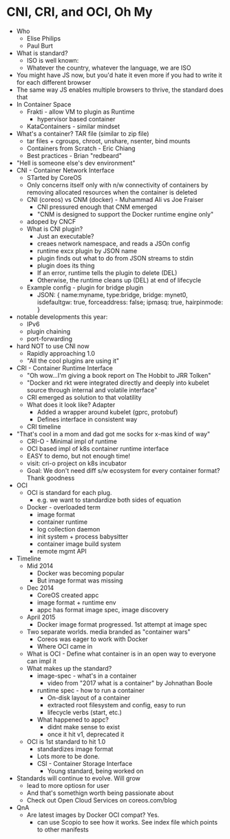 # CNI, CRI, and OCI, Oh My

* Who
  * Elise Philips
  * Paul Burt
* What is standard?  
  * ISO is well known:
  * Whatever the country, whatever the language, we are ISO
* You might have JS now, but you'd hate it even more if you had to write it for each different browser
* The same way JS enables multiple browsers to thrive, the standard does that
* In Container Space
  * Frakti - allow VM to plugin as Runtime
    * hypervisor based container
  * KataContainers - similar mindset
* What's a container?  TAR file (similar to zip file)
  * tar files + cgroups, chroot, unshare, nsenter, bind mounts 
  * Containers from Scratch - Eric Chiang
  * Best practices - Brian "redbeard"
* "Hell is someone else's dev environment"
* CNI - Container Network Interface
  * STarted by CoreOS
  * Only concerns itself only with n/w connectivity of containers by removing allocated resources when the container is deleted
  * CNI (coreos) vs CNM (docker) - Muhammad Ali vs Joe Fraiser
    * CNI pressured enough that CNM emerged
    * "CNM is designed to support the Docker runtime engine only"
  * adoped by CNCF
  * What is CNI plugin?
    * Just an executable?
    * creaes network namespace, and reads a JSOn config
    * runtime excx plugin by JSON name
    * plugin finds out what to do from JSON streams to stdin
    * plugin does its thing
    * If an error, runtime tells the plugin to delete (DEL)
    * Otherwise, the runtime cleans up (DEL) at end of lifecycle
  * Example config - plugin for bridge plugin
    * JSON: { name:myname, type:bridge, bridge: mynet0, isdefaultgw: true, forceaddress: false; ipmasq: true, hairpinmode: }
* notable developments this year:
  * IPv6
  * plugin chaining
  * port-forwarding
* hard NOT to use CNI now
  * Rapidly approaching 1.0
  * "All the cool plugins are using it"
* CRI - Container Runtime Interface
  * "Oh wow...I'm giving a book report on The Hobbit to JRR Tolken"
  * "Docker and rkt were integrated directly and deeply into kubelet source through internal and volatile interface"
  * CRI emerged as solution to that volatility
  * What does it look like?  Adapter
    * Added a wrapper around kubelet (gprc, protobuf)
    * Defines interface in consistent way
  * CRI timeline 
* "That's cool in a mom and dad got me socks for x-mas kind of way"
  * CRI-O - Minimal impl of runtime
  * OCI based impl of k8s container runtime interface
  * EASY to demo, but not enough time!
  * visit:  cri-o project on k8s incubator
  * Goal:  We don't need diff s/w ecosystem for every container format?  Thank goodness
* OCI
  * OCI is standard for each plug. 
    * e.g. we want to standardize both sides of equation
  * Docker - overloaded term
    * image format
    * container runtime
    * log collection daemon
    * init system + process babysitter
    * container image build system
    * remote mgmt API
* Timeline
  * Mid 2014
    * Docker was becoming popular
    * But image format was missing
  * Dec 2014
    * CoreOS created appc
    * image format + runtime env
    * appc has format image spec, image discovery 
  * April 2015
    * Docker image format progressed.  1st attempt at image spec
  * Two separate worlds.  media branded as "container wars"
    * Coreos was eager to work with Docker
    * Where OCI came in
  * What is OCI - Define what container is in an open way to everyone can impl it
  * What makes up the standard?
    * image-spec - what's in a container
      * video from "2017 what is a container" by Johnathan Boole
    * runtime spec  - how to run a container
      * On-disk layout of a container 
      * extracted root filesystem and config, easy to run
      * lifecycle verbs (start, etc.)
    * What happened to appc?
      * didnt make sense to exist
      * once it hit v1, deprecated it
  * OCI is 1st standard to hit 1.0
    * standardizes image format
    * Lots more to be done.
    * CSI - Container Storage Interface
      * Young standard, being worked on
* Standards will continue to evolve.  Will grow
  * lead to more optiosn for user
  * And that's somethign worth being passionate about
  * Check out Open Cloud Services on coreos.com/blog
* QnA
  * Are latest images by Docker OCI compat?  Yes.
    * can use Scopio to see how it works.  See index file which points to other manifests
